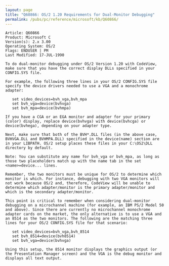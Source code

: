 ```yaml
---
layout: page
title: "Q60866: OS/2 1.20 Requirements for Dual-Monitor Debugging"
permalink: /pubs/pc/reference/microsoft/kb/Q60866/
---
```


	Article: Q60866
	Product: Microsoft C
	Version(s): 2.x 3.00
	Operating System: OS/2
	Flags: ENDUSER | PM
	Last Modified: 17-JUL-1990
	
	To do dual-monitor debugging under OS/2 Version 1.20 with CodeView,
	make sure that you have the correct display DLLs specified in your
	CONFIG.SYS file.
	
	For example, the following three lines in your OS/2 CONFIG.SYS file
	specify the device drivers needed to use a VGA and a monochrome
	adapter:
	
	   set video_devices=bvh_vga,bvh_mpa
	   set bvh_vga=device(bvhvga)
	   set bvh_mpa=device(bvhmpa)
	
	If you have a CGA or an EGA monitor and adapter for your primary
	(color) display, replace device(bvhvga) with device(bvhcga) or
	device(bvhega), depending on your adapter type.
	
	Next, make sure that both of the BVH*.DLL files (in the above case,
	BVHVGA.DLL and BVHMPA.DLL) specified in the device(name) section are
	in your LIBPATH. OS/2 setup places these files in your C:\OS2\DLL
	directory by default.
	
	Note: You can substitute any name for bvh_vga or bvh_mpa, as long as
	those two placeholders match up with the name tab in the set
	<name>=device... lines.
	
	Remember, the two monitors must be unique for OS/2 to determine which
	monitor is which. For instance, debugging with two VGA monitors will
	not work because OS/2 and, therefore, CodeView will be unable to
	determine which adapter/monitor is the primary adapter/monitor and
	which is the secondary adapter/monitor.
	
	This point is critical to remember when considering dual-monitor
	debugging on a microchannel machine (for example, an IBM PS/2 Model 50
	and above). Since there are currently no microchannel monochrome
	adapter cards on the market, the only alternative is to use a VGA and
	an 8514 as the two monitors. The following are the matching three
	lines for your OS/2 CONFIG.SYS file for that scenario:
	
	   set video_devices=bvh_vga,bvh_8514
	   set bvh_8514=device(bvh8514)
	   set bvh_vga=device(bvhvga)
	
	Using this setup, the 8514 monitor displays the graphics output (or
	the Presentation Manager screen) and the VGA is the debug monitor and
	displays all text output.
